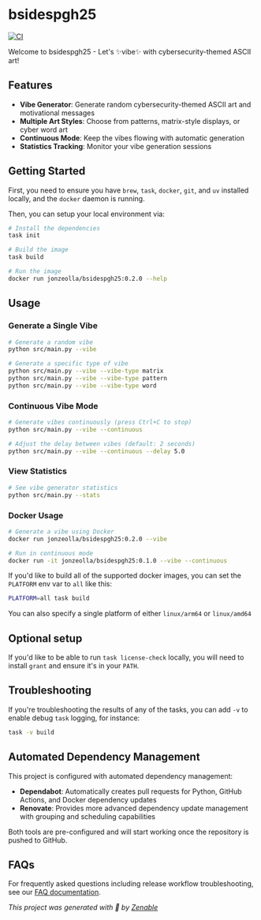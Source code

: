 # bsidespgh25

[![CI](https://github.com/jonzeolla/bsidespgh25/actions/workflows/commit.yml/badge.svg)](https://github.com/jonzeolla/bsidespgh25/actions/workflows/commit.yml)

Welcome to bsidespgh25 - Let's ✨vibe✨ with cybersecurity-themed ASCII art!

## Features

- **Vibe Generator**: Generate random cybersecurity-themed ASCII art and motivational messages
- **Multiple Art Styles**: Choose from patterns, matrix-style displays, or cyber word art
- **Continuous Mode**: Keep the vibes flowing with automatic generation
- **Statistics Tracking**: Monitor your vibe generation sessions

## Getting Started

First, you need to ensure you have `brew`, `task`, `docker`, `git`, and `uv` installed locally, and the `docker` daemon is running.

Then, you can setup your local environment via:

```bash
# Install the dependencies
task init

# Build the image
task build

# Run the image
docker run jonzeolla/bsidespgh25:0.2.0 --help
```

## Usage

### Generate a Single Vibe

```bash
# Generate a random vibe
python src/main.py --vibe

# Generate a specific type of vibe
python src/main.py --vibe --vibe-type matrix
python src/main.py --vibe --vibe-type pattern
python src/main.py --vibe --vibe-type word
```

### Continuous Vibe Mode

```bash
# Generate vibes continuously (press Ctrl+C to stop)
python src/main.py --vibe --continuous

# Adjust the delay between vibes (default: 2 seconds)
python src/main.py --vibe --continuous --delay 5.0
```

### View Statistics

```bash
# See vibe generator statistics
python src/main.py --stats
```

### Docker Usage

```bash
# Generate a vibe using Docker
docker run jonzeolla/bsidespgh25:0.2.0 --vibe

# Run in continuous mode
docker run -it jonzeolla/bsidespgh25:0.1.0 --vibe --continuous
```

If you'd like to build all of the supported docker images, you can set the `PLATFORM` env var to `all` like this:

```bash
PLATFORM=all task build
```

You can also specify a single platform of either `linux/arm64` or `linux/amd64`

## Optional setup

If you'd like to be able to run `task license-check` locally, you will need to install `grant` and ensure it's in your `PATH`.

## Troubleshooting

If you're troubleshooting the results of any of the tasks, you can add `-v` to enable debug `task` logging, for instance:

```bash
task -v build
```

## Automated Dependency Management

This project is configured with automated dependency management:

- **Dependabot**: Automatically creates pull requests for Python, GitHub Actions, and Docker dependency updates
- **Renovate**: Provides more advanced dependency update management with grouping and scheduling capabilities

Both tools are pre-configured and will start working once the repository is pushed to GitHub.

## FAQs

For frequently asked questions including release workflow troubleshooting, see our [FAQ documentation](./FAQ.md).

_This project was generated with 🤟 by [Zenable](https://zenable.io)_
